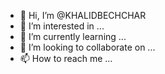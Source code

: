 - 👋 Hi, I’m @KHALIDBECHCHAR
- 👀 I’m interested in ...
- 🌱 I’m currently learning ...
- 💞️ I’m looking to collaborate on ...
- 📫 How to reach me ...

<!---
KHALIDBECHCHAR/KHALIDBECHCHAR is a ✨ special ✨ repository because its `README.md` (this file) appears on your GitHub profile.
You can click the Preview link to take a look at your changes.
--->
